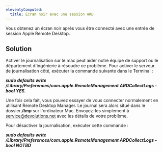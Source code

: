 ```yaml
---
eleventyComputed:
  title: Écran noir avec une session ARD
---
```

Vous obtenez un écran noir après vous être connecté avec une entrée de session Apple Remote Desktop.

## Solution

Activer le journalisation sur le mac peut aider notre équipe de support ou le département d'ingénierie à résoudre ce problème. Pour activer le serveur de journalisation côté, exécuter la commande suivante dans le Terminal :

***sudo defaults write /Library/Preferences/com.apple.RemoteManagement ARDCollectLogs -bool YES***.

Une fois cela fait, vous pouvez essayer de vous connecter normalement en utilisant Remote Desktop Manager. Le journal sera alors situé dans le dossier ***/tmp*** sur l'ordinateur Mac. Envoyez-les simplement à [service@devolutions.net](mailto:service@devolutions.net) avec les détails de votre problème.

Pour désactiver la journalisation, exécuter cette commande :

***sudo defaults write /Library/Preferences/com.apple.RemoteManagement ARDCollectLogs -bool NOTBD***
